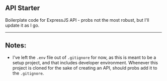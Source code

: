 API Starter
--

Boilerplate code for ExpressJS API - probs not the most robust, but I'll update
it as I go.

---

Notes:
--
- I've left the `.env` file out of `.gitignore` for now, as this is meant to
  be a setup project, and that includes developer environment. Whenever this
    project is cloned for the sake of creating an API, should probs add it to
  the `.gitignore`.

